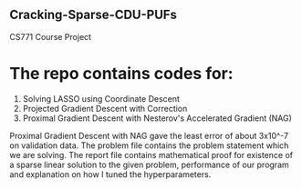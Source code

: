 ## Cracking-Sparse-CDU-PUFs
CS771 Course Project

# The repo contains codes for:
1. Solving LASSO using Coordinate Descent
2. Projected Gradient Descent with Correction
3. Proximal Gradient Descent with Nesterov's Accelerated Gradient (NAG)

Proximal Gradient Descent with NAG gave the least error of about 3x10^-7 on validation data.
The problem file contains the problem statement which we are solving.
The report file contains mathematical proof for existence of a sparse linear solution to the given problem, performance of our program and explanation on how I tuned the hyperparameters.
